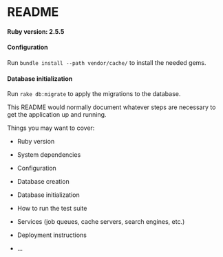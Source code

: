 # README

#### Ruby version: 2.5.5

#### Configuration
Run `bundle install --path vendor/cache/` to install the needed gems.

#### Database initialization 
Run `rake db:migrate` to apply the migrations to the database.

This README would normally document whatever steps are necessary to get the
application up and running.

Things you may want to cover:

* Ruby version

* System dependencies

* Configuration

* Database creation

* Database initialization

* How to run the test suite

* Services (job queues, cache servers, search engines, etc.)

* Deployment instructions

* ...
